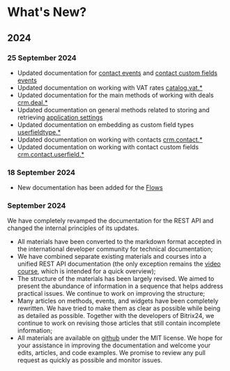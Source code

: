 # What's New?

## 2024

### 25 September 2024

- Updated documentation for [contact events](./api-reference/crm/contacts/events/index.md) and [contact custom fields events](./api-reference/crm/contacts/userfield/events/index.md)
- Updated documentation on working with VAT rates [catalog.vat.*](./api-reference/catalog/vat/index.md)
- Updated documentation for the main methods of working with deals [crm.deal.*](./api-reference/crm/deals/index.md)
- Updated documentation on general methods related to storing and retrieving [application settings](./api-reference/common/settings/index.md)
- Updated documentation on embedding as custom field types [userfieldtype.*](./api-reference/widgets/user-field/index.md)
- Updated documentation on working with contacts [crm.contact.*](./api-reference/crm/contacts/index.md)
- Updated documentation on working with contact custom fields [crm.contact.userfield.*](./api-reference/crm/contacts/userfield/index.md)

### 18 September 2024

- New documentation has been added for the [Flows](./api-reference/tasks/flow/index.md)

### September 2024

We have completely revamped the documentation for the REST API and changed the internal principles of its updates.

- All materials have been converted to the markdown format accepted in the international developer community for technical documentation;
- We have combined separate existing materials and courses into a unified REST API documentation (the only exception remains the [video course](https://helpdesk.bitrix24.com/courses/index.php?COURSE_ID=268&INDEX=Y), which is intended for a quick overview);
- The structure of the materials has been largely revised. We aimed to present the abundance of information in a sequence that helps address practical issues. We continue to work on improving the structure;
- Many articles on methods, events, and widgets have been completely rewritten. We have tried to make them as clear as possible while being as detailed as possible. Together with the developers of Bitrix24, we continue to work on revising those articles that still contain incomplete information;
- All materials are available on [github](https://github.com/bitrix24/b24restdocs) under the MIT license. We hope for your assistance in improving the documentation and welcome your edits, articles, and code examples. We promise to review any pull request as quickly as possible and monitor issues.